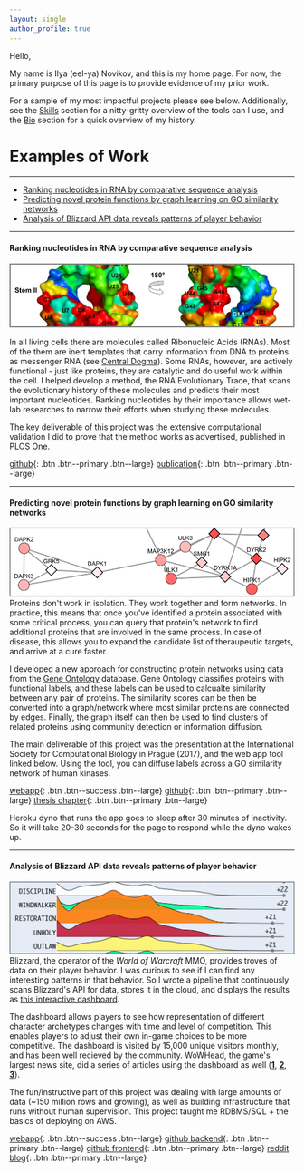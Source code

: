 ```yaml
---
layout: single 
author_profile: true
---
```

Hello,

My name is Ilya (eel-ya) Novikov, and this is my home page. For now, the primary purpose of this
page is to provide evidence of my prior work. 

For a sample of my most impactful projects please see below. Additionally, see the [Skills](/skills/)
section for a nitty-gritty overview of the tools can I use, and the [Bio](/about/) section for a quick
overview of my history.

# Examples of Work
---
- [Ranking nucleotides in RNA by comparative sequence analysis](#anchor1)
- [Predicting novel protein functions by graph learning on GO similarity networks](#anchor2)
- [Analysis of Blizzard API data reveals patterns of player behavior](#anchor3) 

---

#### Ranking nucleotides in RNA by comparative sequence analysis <a name="anchor1"></a>
![rnaet](assets/images/pic_rnaet_border.png)

In all living cells there are molecules called Ribonucleic Acids (RNAs). Most of the them are
inert templates that carry information from DNA to proteins as messenger RNA (see [Central Dogma](https://en.wikipedia.org/wiki/Central_dogma_of_molecular_biology)).
Some RNAs, however, are actively functional - just like proteins, they are catalytic and
do useful work within the cell. I helped develop a method, the RNA Evolutionary Trace,
that scans the evolutionary history of these molecules and predicts their most important
nucleotides. Ranking nucleotides by their importance allows wet-lab researches to narrow
their efforts when studying these molecules.

The key deliverable of this project was the extensive computational 
validation I did to prove that the method works as advertised, published in PLOS One.

[github](https://github.com/ily123/rna_et){: .btn .btn--primary .btn--large}
[publication](https://pubmed.ncbi.nlm.nih.gov/32208421/){: .btn .btn--primary .btn--large}

----
#### Predicting novel protein functions by graph learning on GO similarity networks <a name="anchor2"></a>
![ggid](assets/images/pic_ggid_border.png)
Proteins don't work in isolation. They work together and form networks.
In practice, this means that once you've identified a protein associated with some 
critical process, you can query that protein's network to find additional proteins 
that are involved in the same process. In case of disease, this allows you to expand
the candidate list of theraupeutic targets, and arrive at a cure faster.

I developed a new approach for constructing protein networks using data from the [Gene Ontology](http://geneontology.org/)
database. Gene Ontology classifies proteins with functional labels, and these labels
can be used to calcualte similarity between any pair of proteins. The similarity scores
can be then be converted into a graph/network where most similar proteins are connected
by edges. Finally, the graph itself can then be used to find clusters of related
proteins using community detection or information diffusion.

The main deliverable of this project was the presentation at the 
International Society for Computational Biology in Prague (2017), and the web app tool
linked below. Using the tool, you can diffuse labels across a GO similarity 
network of human kinases.

[webapp](https://ggid.herokuapp.com/){: .btn .btn--success .btn--large}
[github](https://github.com/ily123/ggid){: .btn .btn--primary .btn--large}
[thesis chapter](https://github.com/ily123/thesis){: .btn .btn--primary .btn--large}

Heroku dyno that runs the app goes to sleep after 30 minutes of inactivity. So it will 
take 20-30 seconds for the page to respond while the dyno wakes up.

----
#### Analysis of Blizzard API data reveals patterns of player behavior <a name="anchor3"></a>
![ggid](assets/images/pic_bme_border.png)
Blizzard, the operator of the _World of Warcraft_ MMO,
provides troves of data on their player behavior. I was curious to see if I can find any
interesting patterns in that behavior. So I wrote a pipeline that continuously scans Blizzard's API for data,
stores it in the cloud, and displays the results as [this interactive dashboard](https://www.benched.me/).

The dashboard allows players to see how representation of different
character archetypes changes with time and level of competition. This enables players
to adjust their own in-game choices to be more competitive. The dashboard 
is visited by 15,000 unique visitors monthly, and has been well recieved by the community.
WoWHead, the game's largest news site, did a series of articles using the dashboard as well ([**1**](https://www.wowhead.com/news=318824/shadowlands-tank-mythic-popularity-for-pre-patch-on-benched-me), [**2**](https://www.wowhead.com/news=318842.3/shadowlands-healer-mythic-popularity-for-pre-patch-on-benched-me), [**3**](https://www.wowhead.com/news=318851.2/shadowlands-dps-mythic-popularity-for-pre-patch-on-benched-me)).

The fun/instructive part of this project was dealing with large amounts of data
(~150 million rows and growing), as well as building infrastructure that runs without human supervision.
This project taught me RDBMS/SQL + the basics of deploying on AWS.


[webapp](https://www.benched.me/){: .btn .btn--success .btn--large}
[github backend](https://github.com/ily123/metawatch){: .btn .btn--primary .btn--large}
[github frontend](https://github.com/ily123/metawatch-dash){: .btn .btn--primary .btn--large}
[reddit blog](https://www.reddit.com/user/OtherwiseUniversity7/posts/){: .btn .btn--primary .btn--large}

